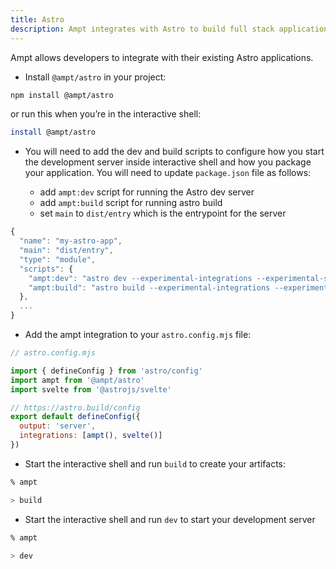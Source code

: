 ```yaml
---
title: Astro
description: Ampt integrates with Astro to build full stack applications.
---
```


Ampt allows developers to integrate with their existing Astro applications. 

- Install `@ampt/astro` in your project:

```bash
npm install @ampt/astro
```

or run this when you’re in the interactive shell: 

```bash
install @ampt/astro
```

- You will need to add the dev and build scripts to configure how you start the development server inside interactive shell and how you package your application. You will need to update `package.json` file as follows:

  - add `ampt:dev` script for running the Astro dev server
  - add `ampt:build` script for running astro build
  - set `main` to `dist/entry` which is the entrypoint for the server

```javascript
{
  "name": "my-astro-app",
  "main": "dist/entry",
  "type": "module",
  "scripts": {
    "ampt:dev": "astro dev --experimental-integrations --experimental-ssr",
    "ampt:build": "astro build --experimental-integrations --experimental-ssr"
  },
  ...
}
```

- Add the ampt integration to your `astro.config.mjs` file:

```javascript
// astro.config.mjs

import { defineConfig } from 'astro/config'
import ampt from '@ampt/astro'
import svelte from '@astrojs/svelte'

// https://astro.build/config
export default defineConfig({
  output: 'server',
  integrations: [ampt(), svelte()]
})
```

- Start the interactive shell and run `build`  to create your artifacts:

```bash
% ampt 

> build
```

- Start the interactive shell and run `dev` to start your development server

```bash
% ampt 

> dev
```
